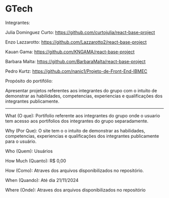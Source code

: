 # GTech

Integrantes:

Julia Dominguez Curto: https://github.com/curtojulia/react-base-project

Enzo Lazzarotto: https://github.com/Lazzarotto2/react-base-project

Kauan Gama: https://github.com/KNGAMA/react-base-project

Barbara Malta: https://github.com/BarbaraMalta/react-base-project

Pedro Kurtz: https://github.com/nanic1/Projeto-de-Front-End-IBMEC

Propósito do portifólio:

Apresentar projetos referentes aos integrantes do grupo com o intuito de demonstrar as habilidades, competencias, experiencias e qualificações dos integrantes publicamente.

---------------------------------------------------------------------------------------------------------------------------------------------------------------------

What (O que): Portifolio referente aos integrantes do grupo onde o usuario tem acesso aos portifolios dos integrantes do grupo separadamente.

Why (Por Que): O site tem o o intuito de demonstrar as habilidades, competencias, experiencias e qualificações dos integrantes publicamente para o usuário.

Who (Quem): Usuários

How Much (Quanto): R$ 0,00

How (Como): Atraves dos arquivos disponibilizados no repositório.

When (Quando): Até dia 21/11/2024

Where (Onde): Atraves dos arquivos disponibilizados no repositório
